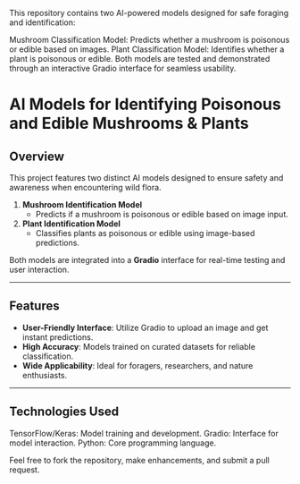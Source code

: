 This repository contains two AI-powered models designed for safe foraging and identification:

Mushroom Classification Model: Predicts whether a mushroom is poisonous or edible based on images.
Plant Classification Model: Identifies whether a plant is poisonous or edible.
Both models are tested and demonstrated through an interactive Gradio interface for seamless usability.


# AI Models for Identifying Poisonous and Edible Mushrooms & Plants

## Overview
This project features two distinct AI models designed to ensure safety and awareness when encountering wild flora.  

1. **Mushroom Identification Model**  
   - Predicts if a mushroom is poisonous or edible based on image input.  
2. **Plant Identification Model**  
   - Classifies plants as poisonous or edible using image-based predictions.  

Both models are integrated into a **Gradio** interface for real-time testing and user interaction.

---

## Features
- **User-Friendly Interface**: Utilize Gradio to upload an image and get instant predictions.  
- **High Accuracy**: Models trained on curated datasets for reliable classification.  
- **Wide Applicability**: Ideal for foragers, researchers, and nature enthusiasts.  

---



## Technologies Used
TensorFlow/Keras: Model training and development.
Gradio: Interface for model interaction.
Python: Core programming language.


Feel free to fork the repository, make enhancements, and submit a pull request.


